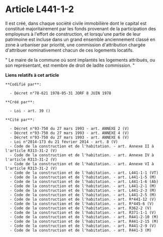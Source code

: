 # Article L441-1-2

Il est créé, dans chaque société civile immobilière dont le capital est constitué majoritairement par les fonds provenant de
la participation des employeurs à l'effort de construction, et lorsqu'une partie de leur patrimoine est incluse dans un grand
ensemble anciennement classé en zone à urbaniser par priorité, une commission d'attribution chargée d'attribuer
nominativement chacun de ces logements locatifs.

" Le maire de la commune où sont implantés les logements attribués, ou son représentant, est membre de droit de ladite
commission. "

**Liens relatifs à cet article**

	**Codifié par**:

	  - Décret n°78-621 1978-05-31 JORF 8 JUIN 1978

	**Créé par**:

	  - Loi - art. 39 ()

	**Cité par**:

	  - Décret n°93-750 du 27 mars 1993 - art. ANNEXE 2 (V)
	  - Décret n°93-750 du 27 mars 1993 - art. ANNEXE 4 (V)
	  - Décret n°93-750 du 27 mars 1993 - art. ANNEXE 6 (V)
	  - Loi n°2014-173 du 21 février 2014 - art. 8 (V)
	  - Code de la construction et de l'habitation. - art. Annexe II à l'article R313-31-2 (V)
	  - Code de la construction et de l'habitation. - art. Annexe IV à l'article R313-31-2 (V)
	  - Code de la construction et de l'habitation. - art. Annexe VI à l'article R313-31-2 (V)
	  - Code de la construction et de l'habitation. - art. L441-1-1 (VT)
	  - Code de la construction et de l'habitation. - art. L441-1-5 (M)
	  - Code de la construction et de l'habitation. - art. L441-1-6 (Ab)
	  - Code de la construction et de l'habitation. - art. L441-2-1 (M)
	  - Code de la construction et de l'habitation. - art. L441-2-3 (M)
	  - Code de la construction et de l'habitation. - art. L441-2-5 (M)
	  - Code de la construction et de l'habitation. - art. R*441-12 (V)
	  - Code de la construction et de l'habitation. - art. R*445-6 (V)
	  - Code de la construction et de l'habitation. - art. R362-2 (V)
	  - Code de la construction et de l'habitation. - art. R371-1-1 (V)
	  - Code de la construction et de l'habitation. - art. R441-2-10 (M)
	  - Code de la construction et de l'habitation. - art. R441-2-15 (M)
	  - Code de la construction et de l'habitation. - art. R441-2-9 (V)
	  - Code de la construction et de l'habitation. - art. R441-3 (M)
